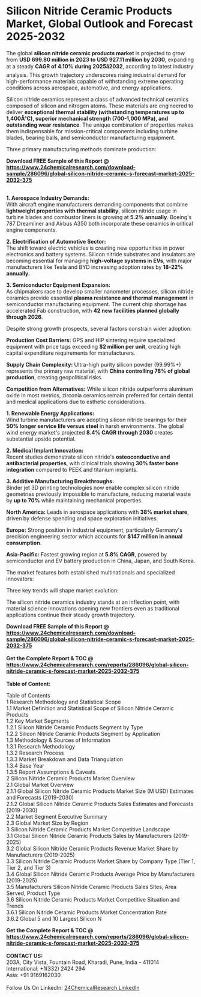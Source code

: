 <h1>Silicon Nitride Ceramic Products Market, Global Outlook and Forecast 2025-2032</h1><p>The global <strong>silicon nitride ceramic products market</strong> is projected to grow from <strong>USD 699.80 million in 2023 to USD 927.11 million by 2030</strong>, expanding at a steady <strong>CAGR of 4.10% during 2025â2032</strong>, according to latest industry analysis. This growth trajectory underscores rising industrial demand for high-performance materials capable of withstanding extreme operating conditions across aerospace, automotive, and energy applications.</p><p>Silicon nitride ceramics represent a class of advanced technical ceramics composed of silicon and nitrogen atoms. These materials are engineered to deliver <strong>exceptional thermal stability (withstanding temperatures up to 1,400Â°C), superior mechanical strength (700-1,000 MPa), and outstanding wear resistance</strong>. The unique combination of properties makes them indispensable for mission-critical components including turbine blades, bearing balls, and semiconductor manufacturing equipment.</p><p>Three primary manufacturing methods dominate production:</p><div><b>Download FREE Sample of this Report @ 
            <a href="https://www.24chemicalresearch.com/download-sample/286096/global-silicon-nitride-ceramic-s-forecast-market-2025-2032-375">
            https://www.24chemicalresearch.com/download-sample/286096/global-silicon-nitride-ceramic-s-forecast-market-2025-2032-375</a></b></div><br><p><strong>1. Aerospace Industry Demands:</strong><br>
With aircraft engine manufacturers demanding components that combine <strong>lightweight properties with thermal stability</strong>, silicon nitride usage in turbine blades and combustor liners is growing at <strong>5.2% annually</strong>. Boeing's 787 Dreamliner and Airbus A350 both incorporate these ceramics in critical engine components.</p><p><strong>2. Electrification of Automotive Sector:</strong><br>
The shift toward electric vehicles is creating new opportunities in power electronics and battery systems. Silicon nitride substrates and insulators are becoming essential for managing <strong>high-voltage systems in EVs</strong>, with major manufacturers like Tesla and BYD increasing adoption rates by <strong>18-22% annually</strong>.</p><p><strong>3. Semiconductor Equipment Expansion:</strong><br>
As chipmakers race to develop smaller nanometer processes, silicon nitride ceramics provide essential <strong>plasma resistance and thermal management</strong> in semiconductor manufacturing equipment. The current chip shortage has accelerated Fab construction, with <strong>42 new facilities planned globally through 2026</strong>.</p><p>Despite strong growth prospects, several factors constrain wider adoption:</p><p><strong>Production Cost Barriers:</strong> GPS and HIP sintering require specialized equipment with price tags exceeding <strong>$2 million per unit</strong>, creating high capital expenditure requirements for manufacturers.</p><p><strong>Supply Chain Complexity:</strong> Ultra-high purity silicon powder (99.99%+) represents the primary raw material, with <strong>China controlling 78% of global production</strong>, creating geopolitical risks.</p><p><strong>Competition from Alternatives:</strong> While silicon nitride outperforms aluminum oxide in most metrics, zirconia ceramics remain preferred for certain dental and medical applications due to esthetic considerations.</p><p><strong>1. Renewable Energy Applications:</strong><br>
Wind turbine manufacturers are adopting silicon nitride bearings for their <strong>50% longer service life versus steel</strong> in harsh environments. The global wind energy market's projected <strong>8.4% CAGR through 2030</strong> creates substantial upside potential.</p><p><strong>2. Medical Implant Innovation:</strong><br>
Recent studies demonstrate silicon nitride's <strong>osteoconductive and antibacterial properties</strong>, with clinical trials showing <strong>30% faster bone integration</strong> compared to PEEK and titanium implants.</p><p><strong>3. Additive Manufacturing Breakthroughs:</strong><br>
Binder jet 3D printing technologies now enable complex silicon nitride geometries previously impossible to manufacture, reducing material waste by <strong>up to 70%</strong> while maintaining mechanical properties.</p><p><strong>North America:</strong> Leads in aerospace applications with <strong>38% market share</strong>, driven by defense spending and space exploration initiatives.</p><p><strong>Europe:</strong> Strong position in industrial equipment, particularly Germany's precision engineering sector which accounts for <strong>$147 million in annual consumption</strong>.</p><p><strong>Asia-Pacific:</strong> Fastest growing region at <strong>5.8% CAGR</strong>, powered by semiconductor and EV battery production in China, Japan, and South Korea.</p><p>The market features both established multinationals and specialized innovators:</p><p>Three key trends will shape market evolution:</p><p>The silicon nitride ceramics industry stands at an inflection point, with material science innovations opening new frontiers even as traditional applications continue their steady growth trajectory.</p><div><b>Download FREE Sample of this Report @ 
            <a href="https://www.24chemicalresearch.com/download-sample/286096/global-silicon-nitride-ceramic-s-forecast-market-2025-2032-375">
            https://www.24chemicalresearch.com/download-sample/286096/global-silicon-nitride-ceramic-s-forecast-market-2025-2032-375</a></b></div><br><div><b>Get the Complete Report & TOC @ 
            <a href="https://www.24chemicalresearch.com/reports/286096/global-silicon-nitride-ceramic-s-forecast-market-2025-2032-375">
            https://www.24chemicalresearch.com/reports/286096/global-silicon-nitride-ceramic-s-forecast-market-2025-2032-375</a></b></div><br>
            <b>Table of Content:</b><p>Table of Contents<br />
1 Research Methodology and Statistical Scope<br />
1.1 Market Definition and Statistical Scope of Silicon Nitride Ceramic Products<br />
1.2 Key Market Segments<br />
1.2.1 Silicon Nitride Ceramic Products Segment by Type<br />
1.2.2 Silicon Nitride Ceramic Products Segment by Application<br />
1.3 Methodology & Sources of Information<br />
1.3.1 Research Methodology<br />
1.3.2 Research Process<br />
1.3.3 Market Breakdown and Data Triangulation<br />
1.3.4 Base Year<br />
1.3.5 Report Assumptions & Caveats<br />
2 Silicon Nitride Ceramic Products Market Overview<br />
2.1 Global Market Overview<br />
2.1.1 Global Silicon Nitride Ceramic Products Market Size (M USD) Estimates and Forecasts (2019-2030)<br />
2.1.2 Global Silicon Nitride Ceramic Products Sales Estimates and Forecasts (2019-2030)<br />
2.2 Market Segment Executive Summary<br />
2.3 Global Market Size by Region<br />
3 Silicon Nitride Ceramic Products Market Competitive Landscape<br />
3.1 Global Silicon Nitride Ceramic Products Sales by Manufacturers (2019-2025)<br />
3.2 Global Silicon Nitride Ceramic Products Revenue Market Share by Manufacturers (2019-2025)<br />
3.3 Silicon Nitride Ceramic Products Market Share by Company Type (Tier 1, Tier 2, and Tier 3)<br />
3.4 Global Silicon Nitride Ceramic Products Average Price by Manufacturers (2019-2025)<br />
3.5 Manufacturers Silicon Nitride Ceramic Products Sales Sites, Area Served, Product Type<br />
3.6 Silicon Nitride Ceramic Products Market Competitive Situation and Trends<br />
3.6.1 Silicon Nitride Ceramic Products Market Concentration Rate<br />
3.6.2 Global 5 and 10 Largest Silicon N</p><div><b>Get the Complete Report & TOC @ 
            <a href="https://www.24chemicalresearch.com/reports/286096/global-silicon-nitride-ceramic-s-forecast-market-2025-2032-375">
            https://www.24chemicalresearch.com/reports/286096/global-silicon-nitride-ceramic-s-forecast-market-2025-2032-375</a></b></div><br><b>CONTACT US:</b><br>
            203A, City Vista, Fountain Road, Kharadi, Pune, India - 411014<br>
            International: +1(332) 2424 294<br>
            Asia: +91 9169162030 <br><br>
            Follow Us On LinkedIn: <a href="https://www.linkedin.com/company/24chemicalresearch/">24ChemicalResearch LinkedIn</a>